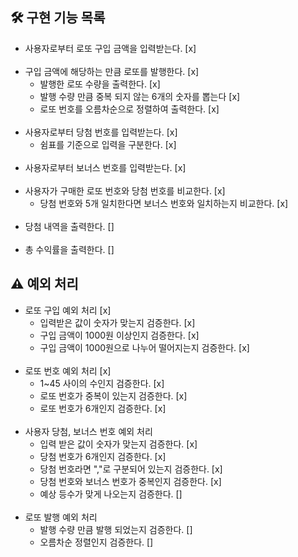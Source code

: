 ## 🛠 구현 기능 목록

- 사용자로부터 로또 구입 금액을 입력받는다. [x]
  <br><br>
- 구입 금액에 해당하는 만큼 로또를 발행한다. [x]
  - 발행한 로또 수량을 출력한다. [x]
  - 발행 수량 만큼 중복 되지 않는 6개의 숫자를 뽑는다 [x]
  - 로또 번호를 오름차순으로 정렬하여 출력한다. [x]
    <br><br>
- 사용자로부터 당첨 번호를 입력받는다. [x]
  - 쉼표를 기준으로 입력을 구분한다. [x]
    <br><br>
- 사용자로부터 보너스 번호를 입력받는다. [x]
    <br><br>
- 사용자가 구매한 로또 번호와 당첨 번호를 비교한다. [x]
  - 당첨 번호와 5개 일치한다면 보너스 번호와 일치하는지 비교한다. [x]
    <br><br>
- 당첨 내역을 출력한다. []
  <br><br>
- 총 수익률을 출력한다. []

## ⚠️ 예외 처리

- 로또 구입 예외 처리 [x]
  - 입력받은 값이 숫자가 맞는지 검증한다. [x]
  - 구입 금액이 1000원 이상인지 검증한다. [x]
  - 구입 금액이 1000원으로 나누어 떨어지는지 검증한다. [x]
    <br><br>
- 로또 번호 예외 처리 [x]
  - 1~45 사이의 수인지 검증한다. [x]
  - 로또 번호가 중복이 있는지 검증한다. [x]
  - 로또 번호가 6개인지 검증한다. [x]
    <br><br>
- 사용자 당첨, 보너스 번호 예외 처리
  - 입력 받은 값이 숫자가 맞는지 검증한다. [x]
  - 당첨 번호가 6개인지 검증한다. [x]
  - 당첨 번호라면 ","로 구분되어 있는지 검증한다. [x]
  - 당첨 번호와 보너스 번호가 중복인지 검증한다. [x]
  - 예상 등수가 맞게 나오는지 검증한다. []
  <br><br>
- 로또 발행 예외 처리
  - 발행 수량 만큼 발행 되었는지 검증한다. []
  - 오름차순 정렬인지 검증한다. []